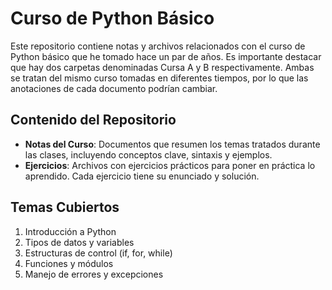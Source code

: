 # Curso de Python Básico

Este repositorio contiene notas y archivos relacionados con el curso de Python básico que he tomado hace un par de años. Es importante destacar que hay dos carpetas denominadas Cursa A y B respectivamente. Ambas se tratan del mismo curso tomadas en diferentes tiempos, por lo que las anotaciones de cada documento podrían cambiar. 

## Contenido del Repositorio

- **Notas del Curso**: Documentos que resumen los temas tratados durante las clases, incluyendo conceptos clave, sintaxis y ejemplos.
- **Ejercicios**: Archivos con ejercicios prácticos para poner en práctica lo aprendido. Cada ejercicio tiene su enunciado y solución.

## Temas Cubiertos

1. Introducción a Python
2. Tipos de datos y variables
3. Estructuras de control (if, for, while)
4. Funciones y módulos
5. Manejo de errores y excepciones

